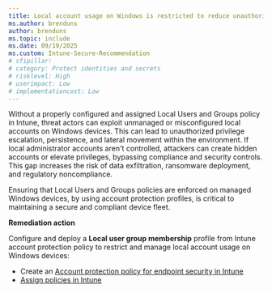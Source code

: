 ```yaml
---
title: Local account usage on Windows is restricted to reduce unauthorized access
ms.author: brenduns
author: brenduns
ms.topic: include
ms.date: 09/19/2025
ms.custom: Intune-Secure-Recommendation
# sfipillar:
# category: Protect identities and secrets
# risklevel: High
# userimpact: Low
# implementationcost: Low
---
```

Without a properly configured and assigned Local Users and Groups policy in Intune, threat actors can exploit unmanaged or misconfigured local accounts on Windows devices. This can lead to unauthorized privilege escalation, persistence, and lateral movement within the environment. If local administrator accounts aren't controlled, attackers can create hidden accounts or elevate privileges, bypassing compliance and security controls. This gap increases the risk of data exfiltration, ransomware deployment, and regulatory noncompliance.

Ensuring that Local Users and Groups policies are enforced on managed Windows devices, by using account protection profiles, is critical to maintaining a secure and compliant device fleet.


**Remediation action**

Configure and deploy a **Local user group membership** profile from Intune account protection policy to restrict and manage local account usage on Windows devices:  
- Create an [Account protection policy for endpoint security in Intune](/intune/intune-service/protect/endpoint-security-account-protection-policy#account-protection-profiles)
- [Assign policies in Intune](/intune/intune-service/configuration/device-profile-assign#assign-a-policy-to-users-or-groups)
